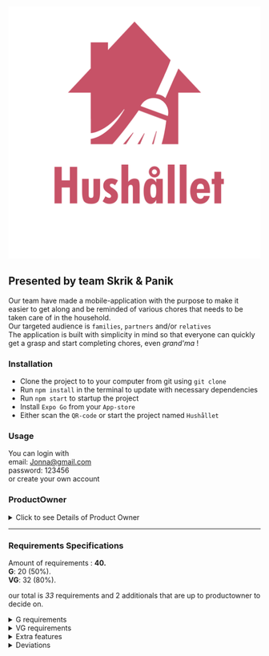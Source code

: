 <p align="center">
  <img src="assets/images/Logo.png" />
</p>

## Presented by team Skrik & Panik

Our team have made a mobile-application with the purpose to make it easier to get along and be reminded of various chores that needs to be taken care of in the household. <br> Our targeted audience is `families`, `partners` and/or `relatives` <br> The application is built with simplicity in mind so that everyone can quickly get a grasp and start completing chores, even _grand'ma_ !

### Installation

- Clone the project to to your computer from git using `git clone`
- Run `npm install` in the terminal to update with necessary dependencies
- Run `npm start` to startup the project
- Install `Expo Go` from your `App-store`
- Either scan the `QR-code` or start the project named `Hushållet`

### Usage

You can login with<br> email: Jonna@gmail.com <br> password: 123456 <br> or create your own account

### ProductOwner

<details>
    <summary>Click to see Details of Product Owner</summary>
    <p align="center">
  <img src="https://media.discordapp.net/attachments/776094515315998722/905825265660362832/unknown.png" />
</p>
</details>

---

### Requirements Specifications

Amount of requirements : **40.** <br>
**G**: 20 (50%). <br>
**VG**: 32 (80%).<br>

our total is _33_ requirements and 2 additionals that are up to productowner to decide on.

<details>
    <summary>G requirements</summary>
    <b>Overall-krav</b> <br>
    1. &#9745; En logga, splashscreen och appikon ska designas och användas. * <br>
    2. &#9745; Applikationen ska byggas med RN, Expo & TS. * <br>
    3. &#9745; Designen av appen ska utgå ifrån befintliga skisser * <br>
    <b>Hushåll</b> <br>
    4. &#9745; Ett hushåll ska ha ett namn och en genererad (enkel) kod ,namnet ska gå att ändra. * <br>
    <b>Konto</b> <br>
    5. &#9745; En användare ska kunna logga in sig. * <br>
    6. &#9745; En användare ska kunna skapa ett nytt hushåll. * <br>
    7. &#9745; En användare ska kunna gå med i ett hushåll genom att ange hushållets kod. * <br>
    <b>Profil</b> <br>
    8. &#9745; En användare ska kunna ange sitt namn. * <br>
    9. &#9745; En användare ska kunna välja en avatar (emoji-djur + färg) från en fördefinierad lista. * <br>
    10. &#9745; Valda avatarer ska inte kunna väljas av andra användare i hushållet. * <br>
    11. &#9745; Avataren ska användas i appen för att visa vad användaren har gjort. * <br>
    <b>Sysslor</b> <br>
    12. &#9745; En ägare ska kunna lägga till sysslor att göra i hemmet. *<br>
    13. &#9745; En syssla ska ha ett namn, en beskrivning, hur ofta den görs (dagar), och en vikt*<br>
    14. &#9745; En ägare ska kunna redigera en syssla. *<br>
    15. &#9745; En ägare ska kunna ta bort en syssla. *<br>
    <b>Dagsvyn</b> <br>
    16. &#9745; Alla sysslor ska listas i en dagsvy och ge en översikt kring vad som behöver göras. * <br>
    17. &#9745; Vem/vilka som har gjort sysslan visas, hur många dagar sedan sysslan gjordes /försenad.*<br>
    18. &#9745; beskrivningen av sysslan visas och det ska även kunna markeras med ett tryck *<br>
    <b>Statistik</b> <br>
    19. &#9745; En användare ska kunna se fördelningen mellan användarna i sitt hushåll. *<br>
    20. &#9745; Varje statistikvy ska visa den totala fördelningen samt fördelning av varje enskild syssla*<br>
    21. &#9745; Det ska finnas en statistikvy över ”nuvarande vecka”. * <br>
</details>
<details>
    <summary>VG requirements</summary>
    <b>Overall</b> <br>
    1. &#9745; All information ska kommuniceras till och från en server. <br>
    <b>Hushåll</b> <br>
    2. &#9745; Alla användare i ett hushåll ska kunna se vilka som tillhör ett hushåll<br>
    3. &#9745; En ägare av ett hushåll ska kunna se förfrågningar om att gå med i hushållet.<br>
    4. &#9745; En ägare ska kunna acceptera eller neka förfrågningar. <br>
    5. &#9745; En ägare ska kunna göra andra till ägare<br>
    6. &#9745; En ägare ska kunna pausa en användare och då tas det inte med i statistiken<br>
    <b>Profil</b> <br>
    7. &#9745; Om en användare tillhör två eller fler hushåll ska denne kunna välja att byta <br>
    <b>Sysslor</b> <br>
    8. &#9745; När en syssla tas bort ska användaren få en varning om att all statistik tas bort <br>
    <b>Konto</b> <br>
    9. &#9745; en ägare av hushållet först godkänna en ny användare. <br>
    10. &#9745; En användare ska kunna lämna ett hushåll<br>
    <b> Statestik </b> <br>
    11. &#9745; Det ska finnas en statistikvy över ”förra vecka”.<br>
    12. &#9745; Det ska finnas en statistikvy över ”förra månaden”. <br>
</details>
<details>
    <summary>Extra features</summary>
    <b>Upp till produktägare att avgöra</b> <br>
    1. &#9745; Onboarding slide efter ny användare registreras<br>
    2. &#9745; Statistik vy för denna månaden<br>
</details>
<details>
<summary>Deviations</summary>
  <b>Only built for Android</b>
<p align="center">
  <img src="https://media.discordapp.net/attachments/776094515315998722/905843055578447882/unknown.png" />
</p>
<p align="center">
  <img src="https://media.discordapp.net/attachments/776094515315998722/905843372562989206/unknown.png" />
</p>
We dicided to move the edit button from the daily chore view to a modal instead. Shown in the pictures. <br>
<br>
<br>
<p align="center">
  <img src="https://cdn.discordapp.com/attachments/776094515315998722/906575507758395412/unknown.png" />
</p>
<p align="center">
  <img src="https://media.discordapp.net/attachments/776094515315998722/906575782258810960/unknown.png" />
</p>
Instead of having the images inside the piechart, we decided to relocate them below the main chart.
</details>
